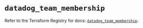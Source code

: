 # `datadog_team_membership`

Refer to the Terraform Registry for docs: [`datadog_team_membership`](https://registry.terraform.io/providers/datadog/datadog/3.49.0/docs/resources/team_membership).

